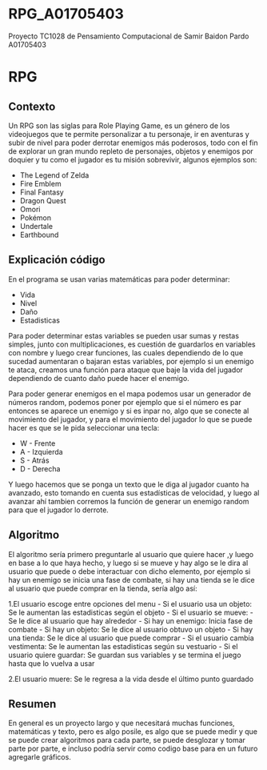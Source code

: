 # RPG_A01705403

Proyecto TC1028 de Pensamiento Computacional de Samir Baidon Pardo A01705403

# RPG

## Contexto

Un RPG son las siglas para Role Playing Game, es un género de los videojuegos que te permite personalizar a tu personaje, ir en aventuras y subir de nivel para poder derrotar enemigos más poderosos, todo con el fin de explorar un gran mundo repleto de personajes, objetos y enemigos por doquier y tu como el jugador es tu misión sobrevivir, algunos ejemplos son:
- The Legend of Zelda
- Fire Emblem
- Final Fantasy
- Dragon Quest
- Omori
- Pokémon
- Undertale
- Earthbound

## Explicación código

En el programa se usan varias matemáticas para poder determinar:
- Vida
- Nivel
- Daño
- Estadisticas

Para poder determinar estas variables se pueden usar sumas y restas simples, junto con multiplicaciones, es cuestión de guardarlos en variables con nombre y luego crear funciones, las cuales dependiendo de lo que sucedad aumentaran o bajaran estas variables, por ejemplo si un enemigo te ataca, creamos una función para ataque que baje la vida del jugador dependiendo de cuanto daño puede hacer el enemigo.

Para poder generar enemigos en el mapa podemos usar un generador de números random, podemos poner por ejemplo que si el número es par entonces se aparece un enemigo y si es inpar no, algo que se conecte al movimiento del jugador, y para el movimiento del jugador lo que se puede hacer es que se le pida seleccionar una tecla:
- W - Frente
- A - Izquierda
- S - Atrás
- D - Derecha

Y luego hacemos que se ponga un texto que le diga al jugador cuanto ha avanzado, esto tomando en cuenta sus estadísticas de velocidad, y luego al avanzar ahí tambien corremos la función de generar un enemigo random para que el jugador lo derrote.

## Algoritmo
El algoritmo sería primero preguntarle al usuario que quiere hacer ,y luego en base a lo que haya hecho, y luego si se mueve y hay algo se le dira al usuario que puede o debe interactuar con dicho elemento, por ejemplo si hay un enemigo se inicia una fase de combate, si hay una tienda se le dice al usuario que puede comprar en la tienda, sería algo así:

  1.El usuario escoge entre opciones del menu
    - Si el usuario usa un objeto: Se le aumentan las estadisticas según el objeto
      - Si el usuario se mueve:
        - Se le dice al usuario que hay alrededor
          - Si hay un enemigo: Inicia fase de combate
          - Si hay un objeto: Se le dice al usuario obtuvo un objeto
          - Si hay una tienda: Se le dice al usuario que puede comprar
     - Si el usuario cambia vestimenta: Se le aumentan las estadisticas según su vestuario
     - Si el usuario quiere guardar: Se guardan sus variables y se termina el juego hasta que lo vuelva a usar
  
  2.El usuario muere: Se le regresa a la vida desde el último punto guardado


## Resumen

En general es un proyecto largo y que necesitará muchas funciones, matemáticas y texto, pero es algo posile, es algo que se puede medir y que se puede crear algoritmos para cada parte, se puede desglozar y tomar parte por parte, e incluso podría servir como codigo base para en un futuro agregarle gráficos.


